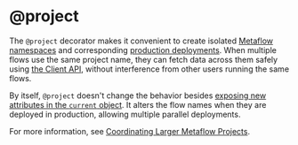 # @project

The `@project` decorator makes it convenient to create isolated [Metaflow namespaces](/metaflow/tagging) and
corresponding [production deployments](/going-to-production-with-metaflow/scheduling-metaflow-flows). When
multiple flows use the same project name, they can fetch data across them safely using [the Client API](/metaflow/client), without interference from other users running the same flows.

By itself, `@project` doesn't change the behavior besides [exposing new attributes in the `current` object](/api/current#project). It alters the flow names when they are deployed in production, allowing multiple parallel deployments.

For more information, see [Coordinating Larger Metaflow Projects](/going-to-production-with-metaflow/coordinating-larger-metaflow-projects).

<!-- WARNING: THIS FILE WAS AUTOGENERATED! DO NOT EDIT! Instead, edit the notebook w/the location & name as this file. -->


<DocSection type="decorator" name="project" module="metaflow" show_import="True" heading_level="3" link="https://github.com/Netflix/metaflow/tree/master/metaflow/plugins/project_decorator.py#L15">
<SigArgSection>
<SigArg name="..." />
</SigArgSection>
<Description summary="Specifies what projects belong to the same project." extended_summary="A project-specific namespace is created for all flows that\nuse the same `@project(name)`." />
<ParamSection name="Parameters">
	<Parameter name="name" type="str" desc="Project name. Make sure that the name is unique amongst all\nprojects that use the same production scheduler." />
</ParamSection>
</DocSection>

